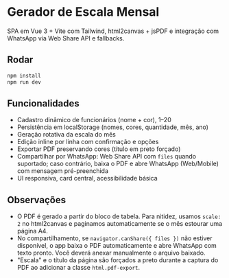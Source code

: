 # Gerador de Escala Mensal

SPA em Vue 3 + Vite com Tailwind, html2canvas + jsPDF e integração com WhatsApp via Web Share API e fallbacks.

## Rodar

```bash
npm install
npm run dev
```

## Funcionalidades
- Cadastro dinâmico de funcionários (nome + cor), 1–20
- Persistência em localStorage (nomes, cores, quantidade, mês, ano)
- Geração rotativa da escala do mês
- Edição inline por linha com confirmação e opções
- Exportar PDF preservando cores (título em preto forçado)
- Compartilhar por WhatsApp: Web Share API com `files` quando suportado; caso contrário, baixa o PDF e abre WhatsApp (Web/Mobile) com mensagem pré-preenchida
- UI responsiva, card central, acessibilidade básica

## Observações
- O PDF é gerado a partir do bloco de tabela. Para nitidez, usamos `scale: 2` no html2canvas e paginamos automaticamente se o mês estourar uma página A4.
- No compartilhamento, se `navigator.canShare({ files })` não estiver disponível, o app baixa o PDF automaticamente e abre WhatsApp com texto pronto. Você deverá anexar manualmente o arquivo baixado.
- "Escala" e o título da página são forçados a preto durante a captura do PDF ao adicionar a classe `html.pdf-export`.
